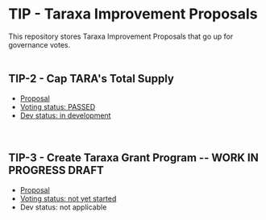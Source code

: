 # TIP - Taraxa Improvement Proposals

This repository stores Taraxa Improvement Proposals that go up for governance votes. 
<br><br>

## TIP-2 - Cap TARA's Total Supply

- [Proposal](https://github.com/Taraxa-project/TIP/blob/main/TIP-2/TIP-2%20-%20Cap%20TARA's%20Total%20Supply.md)
- [Voting status: PASSED](https://vote.taraxa.io/#/proposal/0xcecf5a06d3c34c9fd49d257b94457191050734f8592345b5844a43beed085155)
- [Dev status: in development](https://github.com/Taraxa-project/taraxa-node/pull/2597)
<br><br><br>

## TIP-3 - Create Taraxa Grant Program -- WORK IN PROGRESS DRAFT

- [Proposal](https://github.com/Taraxa-project/TIP/blob/main/TIP-3/TIP-3%20-%20Create%20Taraxa%20Grant%20Program.md)
- [Voting status: not yet started](https://vote.taraxa.io/#/proposal/0xdedf6d57c44363b754ba5fd767252886f677a1033a2a047d040d8b52cfd0e61f)
- Dev status: not applicable
<br><br><br>
